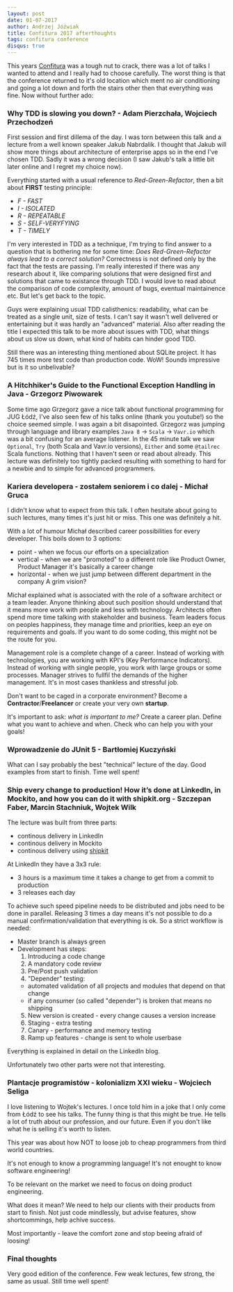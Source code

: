 ```yaml
---
layout: post
date: 01-07-2017
author: Andrzej Jóźwiak
title: Confitura 2017 afterthoughts
tags: confitura conference
disqus: true
---
```


This years [Confitura](https://2017.confitura.pl/schedule) was a tough nut to crack, there was a lot of talks I wanted to attend and I really had to choose carefully. The worst thing is that the conference returned to it's old location which ment no air conditioning and going a lot down and forth the stairs other then that everything was fine. Now without further ado:

### Why TDD is slowing you down? - Adam Pierzchała, Wojciech Przechodzeń

First session and first dillema of the day. I was torn between this talk and a lecture from a well known speaker Jakub Nabrdalik. I thought that Jakub will show more things about architecture of enterprise apps so in the end I've chosen TDD. Sadly it was a wrong decision (I saw Jakub's talk a little bit later online and I regret my choice now).

Everything started with a usual reference to *Red-Green-Refactor*, then a bit about **FIRST** testing principle:
* *F - FAST*
* *I - ISOLATED*
* *R - REPEATABLE*
* *S - SELF-VERYFYING*
* *T - TIMELY*

I'm very interested in TDD as a technique, I'm trying to find answer to a question that is bothering me for some time: *Does Red-Green-Refactor always lead to a correct solution?* Correctness is not defined only by the fact that the tests are passing. I'm really interested if there was any research about it, like comparing solutions that were designed first and solutions that came to existance through TDD. I would love to read about the comparison of code complexity, amount of bugs, eventual maintainence etc. But let's get back to the topic.

Guys were explaining usual TDD calisthenics: readability, what can be treated as a single unit, size of tests. I can't say it wasn't well delivered or entertaining but it was hardly an "advanced" material. Also after reading the title I expected this talk to be more about issues with TDD, what things about us slow us down, what kind of habits can hinder good TDD.

Still there was an interesting thing mentioned about SQLite project. It has 745 times more test code than production code. WoW! Sounds impressive but is it so unbelivable?

### A Hitchhiker's Guide to the Functional Exception Handling in Java - Grzegorz Piwowarek

Some time ago Grzegorz gave a nice talk about functional programming for JUG Łódź, I've also seen few of his talks online (thank you youtube!) so the choice seemed simple. I was again a bit disapointed. Grzegorz was jumping through language and library examples `Java 8` -> `Scala` -> `Vavr.io` which was a bit confusing for an average listener. In the 45 minute talk we saw `Optional`, `Try` (both Scala and Vavr.io versions), `Either` and some `@tailrec` Scala functions. Nothing that I haven't seen or read about already. This lecture was definitely too tightly packed resulting with something to hard for a newbie and to simple for advanced programmers.

### Kariera developera - zostałem seniorem i co dalej - Michał Gruca

I didn't know what to expect from this talk. I often hesitate about going to such lectures, many times it's just hit or miss. This one was definitely a hit.

With a lot of humour Michał described career possibilities for every developer. This boils down to 3 options:
* point - when we focus our efforts on a specialization
* vertical - when we are "promoted" to a different role like Product Owner, Product Manager it's basically a career change
* horizontal - when we just jump between different department in the company
A grim vision?

Michał explained what is associated with the role of a software architect or a team leader. Anyone thinking about such position should understand that it means more work with people and less with technology. Architects often spend more time talking with stakeholder and business. Team leaders focus on peoples happiness, they manage time and priorities, keep an eye on requirements and goals. If you want to do some coding, this might not be the route for you.

Management role is a complete change of a career. Instead of working with technologies, you are working with KPI's (Key Performance Indicators). Instead of working with single people, you work with large groups or some processes. Manager strives to fullfil the demands of the higher management. It's in most cases thankless and stressful job.

Don't want to be caged in a corporate environment? Become a **Contractor**/**Freelancer** or create your very own **startup**.

It's important to ask: *what is important to me?* Create a career plan. Define what you want to achieve and when. Check who can help you with your goals!

### Wprowadzenie do JUnit 5 - Bartłomiej Kuczyński

What can I say probably the best "technical" lecture of the day. Good examples from start to finish. Time well spent!

### Ship every change to production! How it’s done at LinkedIn, in Mockito, and how you can do it with shipkit.org - Szczepan Faber, Marcin Stachniuk, Wojtek Wilk

The lecture was built from three parts:
- continous delivery in LinkedIn
- continous delivery in Mockito
- continous delivery using [shipkit](http://shipkit.org)

At LinkedIn they have a 3x3 rule:
* 3 hours is a maximum time it takes a change to get from a commit to production
* 3 releases each day

To achieve such speed pipeline needs to be distributed and jobs need to be done in parallel. Releasing 3 times a day means it's not possible to do a manual confirmation/validation that everything is ok. So a strict workflow is needed:

- Master branch is always green
- Development has steps:
  1) Introducing a code change
  2) A mandatory code review
  3) Pre/Post push validation
  4) "Depender" testing:
    - automated validation of all projects and modules that depend on that change
    - if any consumer (so called "depender") is broken that means no shipping
  5) New version is created - every change causes a version increase
  6) Staging - extra testing
  7) Canary - performance and memory testing
  8) Ramp up features - change is sent to whole userbase

Everything is explained in detail on the LinkedIn blog.

Unfortunately two other parts were not that interesting.

### Plantacje programistów - kolonializm XXI wieku - Wojciech Seliga

I love listening to Wojtek's lectures. I once told him in a joke that I only come from Łódź to see his talks. The funny thing is that this might be true. He tells a lot of truth about our profession, and our future. Even if you don't like what he is selling it's worth to listen.

This year was about how NOT to loose job to cheap programmers from third world countries.

It's not enough to know a programming language!
It's not enought to know software engineering!

To be relevant on the market we need to focus on doing product engineering.

What does it mean? We need to help our clients with their products from start to finish. Not just code mindlessly, but advise features, show shortcommings, help achive success.

Most importantly - leave the comfort zone and stop beeing afraid of loosing!

### Final thoughts

Very good edition of the conference. Few weak lectures, few strong, the same as usual. Still time well spent!
